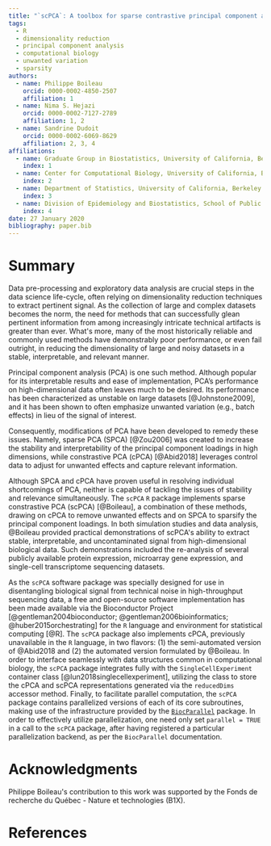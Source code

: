 ```yaml
---
title: "`scPCA`: A toolbox for sparse contrastive principal component analysis in `R`"
tags:
  - R
  - dimensionality reduction
  - principal component analysis
  - computational biology
  - unwanted variation
  - sparsity
authors:
  - name: Philippe Boileau
    orcid: 0000-0002-4850-2507
    affiliation: 1
  - name: Nima S. Hejazi
    orcid: 0000-0002-7127-2789
    affiliation: 1, 2
  - name: Sandrine Dudoit
    orcid: 0000-0002-6069-8629
    affiliation: 2, 3, 4
affiliations:
  - name: Graduate Group in Biostatistics, University of California, Berkeley
    index: 1
  - name: Center for Computational Biology, University of California, Berkeley
    index: 2
  - name: Department of Statistics, University of California, Berkeley
    index: 3
  - name: Division of Epidemiology and Biostatistics, School of Public Health, University of California, Berkeley
    index: 4
date: 27 January 2020
bibliography: paper.bib
---
```


# Summary

Data pre-processing and exploratory data analysis are crucial steps in the data science life-cycle, often relying on dimensionality reduction techniques to extract pertinent signal. As the collection of large and complex datasets becomes the norm, the need for methods that can successfully glean pertinent information from among increasingly intricate technical artifacts is greater than ever. What's more, many of the most historically reliable and commonly used methods have demonstrably poor performance, or even fail outright, in reducing the dimensionality of large and noisy datasets in a stable, interpretable, and relevant manner.

Principal component analysis (PCA) is one such method. Although popular for its interpretable results and ease of implementation, PCA’s performance on high-dimensional data often leaves much to be desired. Its performance has been characterized as unstable on large datasets [@Johnstone2009], and it has been shown to often emphasize unwanted variation (e.g., batch effects) in lieu of the signal of interest. 

Consequently, modifications of PCA have been developed to remedy these issues. Namely, sparse PCA (SPCA) [@Zou2006] was created to increase the stability and interpretability of the principal component loadings in high dimensions, while constrastive PCA (cPCA) [@Abid2018] leverages control data to adjust for unwanted effects and capture relevant information.

Although SPCA and cPCA have proven useful in resolving individual shortcomings of PCA, neither is capable of tackling the issues of stability and relevance simultaneously. The `scPCA` `R` package implements sparse constrastive PCA (scPCA) [@Boileau], a combination of these methods, drawing on cPCA to remove unwanted effects and on SPCA to sparsify the principal component loadings. In both simulation studies and data analysis, @Boileau provided practical demonstrations of scPCA's ability to extract stable, interpretable, and uncontaminated signal from high-dimensional biological data. Such demonstrations included the re-analysis of several publicly available protein expression, microarray gene expression, and single-cell transcriptome sequencing datasets.

As the `scPCA` software package was specially designed for use in disentangling biological signal from technical noise in high-throughput sequencing data, a free and open-source software implementation has been made available via the Bioconductor Project [@gentleman2004bioconductor; @gentleman2006bioinformatics; @huber2015orchestrating] for the `R` language and environment for statistical computing [@R]. The `scPCA` package also implements cPCA, previously unavailable in the `R` language, in two flavors: (1) the semi-automated version of @Abid2018 and (2) the automated version formulated by @Boileau. In order to interface seamlessly with data structures common in computational biology, the `scPCA` package integrates fully with the `SingleCellExperiment` container class [@lun2018singlecellexperiment], utilizing the class to store the cPCA and scPCA representations generated via the `reducedDims` accessor method. Finally, to facilitate parallel computation, the `scPCA` package contains parallelized versions of each of its core subroutines, making use of the infrastructure provided by the [`BiocParallel`](https://bioconductor.org/packages/BiocParallel) package. In order to effectively utilize parallelization, one need only set `parallel = TRUE` in a call to the `scPCA` package, after having registered a particular parallelization backend, as per the `BiocParallel` documentation. 

# Acknowledgments

Philippe Boileau's contribution to this work was supported by the Fonds de recherche du Québec - Nature et technologies (B1X).

# References


